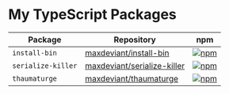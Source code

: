 # My TypeScript Packages

| Package            | Repository                                                                    | npm                                                                                                                                       |
| ------------------ | ----------------------------------------------------------------------------- | ----------------------------------------------------------------------------------------------------------------------------------------- |
| `install-bin`      | [maxdeviant/install-bin](https://github.com/maxdeviant/install-bin)           | [![npm](https://img.shields.io/npm/v/install-bin.svg?maxAge=3600&style=flat-square)](https://www.npmjs.com/package/install-bin)           |
| `serialize-killer` | [maxdeviant/serialize-killer](https://github.com/maxdeviant/serialize-killer) | [![npm](https://img.shields.io/npm/v/serialize-killer.svg?maxAge=3600&style=flat-square)](https://www.npmjs.com/package/serialize-killer) |
| `thaumaturge`      | [maxdeviant/thaumaturge](https://github.com/maxdeviant/thaumaturge)           | [![npm](https://img.shields.io/npm/v/thaumaturge.svg?maxAge=3600&style=flat-square)](https://www.npmjs.com/package/thaumaturge)           |
